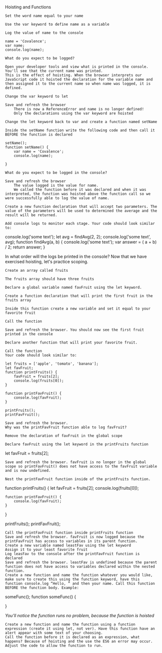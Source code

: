 Hoisting and Functions

    Set the word name equal to your name

    Use the var keyword to define name as a variable

    Log the value of name to the console

    name = 'Covalence';
    var name;
    console.log(name);

    What do you expect to be logged?

    Open your developer tools and view what is printed in the console. You'll see that the current name was printed.
    This is the effect of hoisting. When the browser interprets our JavaScript code it hoisted the declaration for the variable name and then assigned it to the current name so when name was logged, it is defined.

    Change the var keyword to let

    Save and refresh the browser
        There is now a ReferenceError and name is no longer defined!
        Only the declarations using the var keyword are hoisted

    Change the let keyword back to var and create a function named setName

    Inside the setName function write the following code and then call it BEFORE the function is declared

    setName();
    function setName() {
        var name = 'Covalence';
        console.log(name);

    }

    What do you expect to be logged in the console?

    Save and refresh the browser
        The value logged is the value for name.
        We called the function before it was declared and when it was interpreted, the function was hoisted above the function call so we were successfully able to log the value of name.

    Create a new function declaration that will accept two parameters. The value of the parameters will be used to determined the average and the result will be returned.

    Add console logs to monitor each stage. Your code should look similar to:

console.log('some text');
let avg = findAvg(2, 2);
console.log('some text', avg);
function findAvg(a, b) {
    console.log('some text');
    var answer = ( a + b) / 2;
    return answer;
}

In what order will the logs be printed in the console?
Now that we have exercised hoisting, let's practice scoping.

    Create an array called fruits

    The fruits array should have three fruits

    Declare a global variable named favFruit using the let keyword.

    Create a function declaration that will print the first fruit in the fruits array

    Inside this function create a new variable and set it equal to your favorite fruit

    Call the function

    Save and refresh the browser. You should now see the first fruit printed in the console

    Declare another function that will print your favorite fruit.

    Call the function
    Your code should look similar to:

    let fruits = ['apple', 'tomato', 'banana'];
    let favFruit;
    function printFruits() {
        favFruit = fruits[2];
        console.log(fruits[0]);
    }

    function printFavFruit() {
        console.log(favFruit);
    }

    printFruits();
    printFavFruit();

    Save and refresh the browser.
    Why was the printFavFruit function able to log favFruit?

    Remove the declaration of favFruit in the global scope

    Declare favFruit using the let keyword in the printFruits function

let favFruit = fruits[2];

    Save and refresh the browser. favFruit is no longer in the global scope so printFavFruit() does not have access to the favFruit variable and is now undefined.

    Nest the printFavFruit function inside of the printFruits function.

function printFruits() {
    let favFruit = fruits[2];
    console.log(fruits[0]);

    function printFavFruit() {
        console.log(favFruit);
    }
}

printFruits();
printFavFruit();

    Call the printFavFruit function inside printFruits function
    Save and refresh the browser. favFruit is now logged because the printFavFruit has access to variables in its parent function.
    Create a new variable named leastFav using the let keyword
    Assign it to your least favorite fruit
    Log leasFav to the console after the printFavFruit function is declared
    Save and refresh the browser. leastFav is undefined because the parent function does not have access to variables declared within the nested function.
    Create a new function and name the function whatever you would like, make sure to create this using the function keyword, have this function console.log “Hello, “ and then your name. Call this function BEFORE the function body. Example:

someFunc();
function someFunc() {

}

*You’ll notice the function runs no problem, because the function is hoisted*

    Create a new function and name the function using a function expression (create it using let, not ver). Have this function have an alert appear with some text of your choosing.
    Call the function before it is declared as an expression, what happens? Because of hoisting and the use the ES6 an error may occur. Adjust the code to allow the function to run.
